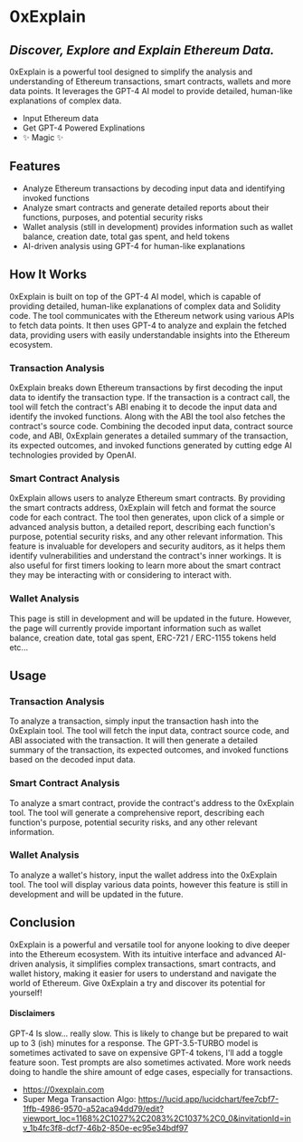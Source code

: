 # 0xExplain
## _Discover, Explore and Explain Ethereum Data._

0xExplain is a powerful tool designed to simplify the analysis and understanding of Ethereum transactions, smart contracts, wallets and more data points. It leverages the GPT-4 AI model to provide detailed, human-like explanations of complex data.

- Input Ethereum data
- Get GPT-4 Powered Explinations
- ✨ Magic ✨

## Features

- Analyze Ethereum transactions by decoding input data and identifying invoked functions
- Analyze smart contracts and generate detailed reports about their functions, purposes, and potential security risks
- Wallet analysis (still in development) provides information such as wallet balance, creation date, total gas spent, and held tokens
- AI-driven analysis using GPT-4 for human-like explanations

## How It Works

0xExplain is built on top of the GPT-4 AI model, which is capable of providing detailed, human-like explanations of complex data and Solidity code. The tool communicates with the Ethereum network using various APIs to fetch data points. It then uses GPT-4 to analyze and explain the fetched data, providing users with easily understandable insights into the Ethereum ecosystem.

### Transaction Analysis

0xExplain breaks down Ethereum transactions by first decoding the input data to identify the transaction type. If the transaction is a contract call, the tool will fetch the contract's ABI enabing it to decode the input data and identify the invoked functions. Along with the ABI the tool also fetches the contract's source code. Combining the decoded input data, contract source code, and ABI, 0xExplain generates a detailed summary of the transaction, its expected outcomes, and invoked functions generated by cutting edge AI technologies provided by OpenAI.

### Smart Contract Analysis

0xExplain allows users to analyze Ethereum smart contracts. By providing the smart contracts address, 0xExplain will fetch and format the source code for each contract. The tool then generates, upon click of a simple or advanced analysis button, a detailed report, describing each function's purpose, potential security risks, and any other relevant information. This feature is invaluable for developers and security auditors, as it helps them identify vulnerabilities and understand the contract's inner workings. It is also useful for first timers looking to learn more about the smart contract they may be interacting with or considering to interact with.

### Wallet Analysis

This page is still in development and will be updated in the future. However, the page will currently provide important information such as wallet balance, creation date, total gas spent, ERC-721 / ERC-1155 tokens held etc...

## Usage

### Transaction Analysis

To analyze a transaction, simply input the transaction hash into the 0xExplain tool. The tool will fetch the input data, contract source code, and ABI associated with the transaction. It will then generate a detailed summary of the transaction, its expected outcomes, and invoked functions based on the decoded input data.

### Smart Contract Analysis

To analyze a smart contract, provide the contract's address to the 0xExplain tool. The tool will generate a comprehensive report, describing each function's purpose, potential security risks, and any other relevant information.

### Wallet Analysis

To analyze a wallet's history, input the wallet address into the 0xExplain tool. The tool will display various data points, however this feature is still in development and will be updated in the future.

## Conclusion

0xExplain is a powerful and versatile tool for anyone looking to dive deeper into the Ethereum ecosystem. With its intuitive interface and advanced AI-driven analysis, it simplifies complex transactions, smart contracts, and wallet history, making it easier for users to understand and navigate the world of Ethereum. Give 0xExplain a try and discover its potential for yourself!

#### Disclaimers
GPT-4 Is slow... really slow. This is likely to change but be prepared to wait up to 3 (ish) minutes for a response. 
The GPT-3.5-TURBO model is sometimes activated to save on expensive GPT-4 tokens, I'll add a toggle feature soon.
Test prompts are also sometimes activated.
More work needs doing to handle the shire amount of edge cases, especially for transactions. 


- https://0xexplain.com
- Super Mega Transaction Algo: https://lucid.app/lucidchart/fee7cbf7-1ffb-4986-9570-a52aca94dd79/edit?viewport_loc=1168%2C1027%2C2083%2C1037%2C0_0&invitationId=inv_1b4fc3f8-dcf7-46b2-850e-ec95e34bdf97
